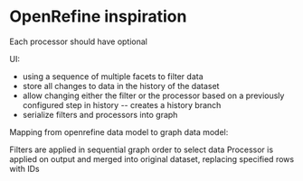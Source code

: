 # OpenRefine inspiration

Each processor should have optional 

UI:

- using a sequence of multiple facets to filter data
- store all changes to data in the history of the dataset
- allow changing either the filter or the processor based on a previously configured step in history -- creates a history branch
- serialize filters and processors into graph

Mapping from openrefine data model to graph data model:

Filters are applied in sequential graph order to select data
Processor is applied on output and merged into original dataset, replacing specified rows with IDs
